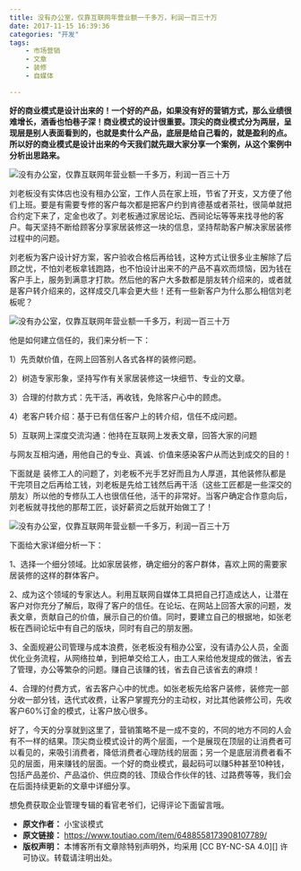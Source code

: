 ```yaml
---
title: 没有办公室，仅靠互联网年营业额一千多万，利润一百三十万
date: 2017-11-15 16:39:36
categories: "开发"
tags:
	- 市场营销
	- 文章
	- 装修
	- 自媒体

---
```


**好的商业模式是设计出来的！一个好的产品，如果没有好的营销方式，那么业绩很难增长，酒香也怕巷子深！商业模式的设计很重要。顶尖的商业模式分为两层，呈现层是别人表面看到的，也就是卖什么产品，底层是给自己看的，就是盈利的点。所以好的商业模式是设计出来的今天我们就先跟大家分享一个案例，从这个案例中分析出思路来。**

![没有办公室，仅靠互联网年营业额一千多万，利润一百三十万][UJE7-FY7J-UZBR.jpg]

刘老板没有实体店也没有租办公室，工作人员在家上班，节省了开支，又方便了他们上班。要是有需要专修的客户每次都是把客户约到肯德基或者茶社，很简单就把合约定下来了，定金也收了。刘老板通过家居论坛、西祠论坛等等来找寻他的客户。每天坚持不断给顾客分享家居装修这一块的信息，坚持帮助客户解决家居装修过程中的问题。

刘老板为客户设计好方案，客户验收合格后再给钱，这种方式让很多业主解除了后顾之忧，不怕刘老板拿钱跑路，也不怕设计出来不的产品不喜欢而烦恼，因为钱在客户手上，服务到满意才打款。然后他的客户大多数都是朋友转介绍来的，或者就是客户转介绍来的，这样成交几率会更大些！还有一些新客户为什么那么相信刘老板呢？

![没有办公室，仅靠互联网年营业额一千多万，利润一百三十万][F6Z3-YQMA-YVA2.jpg]

他是如何建立信任的，我们来分析一下：

1）先贡献价值，在网上回答别人各式各样的装修问题。

2）树造专家形象，坚持写作有关家居装修这一块细节、专业的文章。

3）合理的付款方式：先干活，再收钱，免除客户心中的顾虑。

4）老客户转介绍：基于已有信任客户上的转介绍，信任不成问题。

5）互联网上深度交流沟通：他持在互联网上发表文章，回答大家的问题

与网友互相沟通，用他自己的专业、真诚、价值来感染客户从而达到成交的目的！

下面就是 装修工人的问题了，刘老板不光手艺好而且为人厚道，其他装修队都是干完项目之后再给工钱，刘老板是先给工钱然后再干活（这些工匠都是一些深交的朋友）所以他的专修队工人也很信任他，活干的非常好。当客户确定合作意向后，刘老板就寻找他的那帮工匠，谈好薪资之后就开始做工了！

![没有办公室，仅靠互联网年营业额一千多万，利润一百三十万][F7J2-QVVQ-VNY3.jpg]

下面给大家详细分析一下：

1、选择一个细分领域。比如家居装修，确定细分的客户群体，喜欢上网的需要家居装修的这样的群体客户。

2、成为这个领域的专家达人。利用互联网自媒体工具把自己打造成达人，让潜在客户对你充分了解后，取得了客户的信任。在论坛、在网站上回答大家的问题，发表文章，贡献自己的价值，展示自己的价值。同时，要建立自己的根据地，如张老板在西祠论坛中有自己的版块，同时有自己的朋友圈。

3、全面规避公司管理与成本浪费，张老板没有租办公室，没有请办公人员，全面优化业务流程，从网络拉单，到把单交给工人，由工人来给他发提成的做法，省去了管理，办公等繁杂的问题。赚自己该赚的钱，省去自己该省去的麻烦！

4、合理的付费方式，省去客户心中的忧虑。如张老板先给客户装修，装修完一部分收一部分钱，迭代式收费，让客户掌握充分的主动权，对比其他装修公司，先收客户60%订金的模式，让客户放心很多。

好了，今天的分享就到这里了，营销策略不是一成不变的，不同的地方不同的人会有不一样的结果。顶尖商业模式设计的两个层面，一个是展现在顶层的让消费者可以看见的，来吸引消费者，降低消费者心理防线的层面；另一个是底层消费者看不见的层面，用来赚钱的层面。一个好的商业模式，最起码可以赚5种甚至10种钱，包括产品差价、产品溢价、供应商的钱、顶级合作伙伴的钱、过路费等等，我们会在后面持续更新的文章中详细分享。

想免费获取企业管理专辑的看官老爷们，记得评论下面留言哦。


[UJE7-FY7J-UZBR.jpg]: /pro/os/crawler/UJE7-FY7J-UZBR.jpg
[F6Z3-YQMA-YVA2.jpg]: /pro/os/crawler/F6Z3-YQMA-YVA2.jpg
[F7J2-QVVQ-VNY3.jpg]: /pro/os/crawler/F7J2-QVVQ-VNY3.jpg
 *  **原文作者：** 小宝谈模式
 *  **原文链接：** https://www.toutiao.com/item/6488558173908107789/
 *  **版权声明：** 本博客所有文章除特别声明外，均采用 [CC BY-NC-SA 4.0][] 许可协议。转载请注明出处。